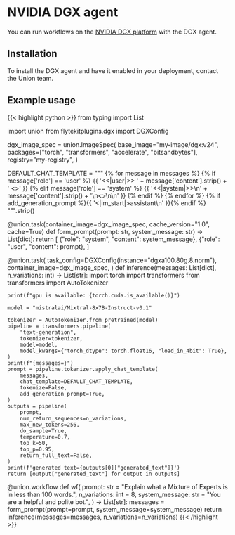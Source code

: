 # NVIDIA DGX agent

You can run workflows on the [NVIDIA DGX platform](https://www.nvidia.com/en-us/data-center/dgx-platform/) with the DGX agent.


## Installation

To install the DGX agent and have it enabled in your deployment, contact the Union team.

## Example usage

{{< highlight python >}}
from typing import List

import union
from flytekitplugins.dgx import DGXConfig


dgx_image_spec = union.ImageSpec(
    base_image="my-image/dgx:v24",
    packages=["torch", "transformers", "accelerate", "bitsandbytes"],
    registry="my-registry",
)


DEFAULT_CHAT_TEMPLATE = """
{% for message in messages %}
{% if message['role'] == 'user' %}
{{ '<<|user|>> ' + message['content'].strip() + ' <</s>>' }}
{% elif message['role'] == 'system' %}
{{ '<<|system|>>\\n' + message['content'].strip() + '\\n<</s>>\\n\\n' }}
{% endif %}
{% endfor %}
{% if add_generation_prompt %}{{ '<|im_start|>assistant\n' }}{% endif %}
""".strip()


@union.task(container_image=dgx_image_spec, cache_version="1.0", cache=True)
def form_prompt(prompt: str, system_message: str) -> List[dict]:
    return [
        {"role": "system", "content": system_message},
        {"role": "user", "content": prompt},
    ]


@union.task(
    task_config=DGXConfig(instance="dgxa100.80g.8.norm"),
    container_image=dgx_image_spec,
)
def inference(messages: List[dict], n_variations: int) -> List[str]:
    import torch
    import transformers
    from transformers import AutoTokenizer

    print(f"gpu is available: {torch.cuda.is_available()}")

    model = "mistralai/Mixtral-8x7B-Instruct-v0.1"

    tokenizer = AutoTokenizer.from_pretrained(model)
    pipeline = transformers.pipeline(
        "text-generation",
        tokenizer=tokenizer,
        model=model,
        model_kwargs={"torch_dtype": torch.float16, "load_in_4bit": True},
    )
    print(f"{messages=}")
    prompt = pipeline.tokenizer.apply_chat_template(
        messages,
        chat_template=DEFAULT_CHAT_TEMPLATE,
        tokenize=False,
        add_generation_prompt=True,
    )
    outputs = pipeline(
        prompt,
        num_return_sequences=n_variations,
        max_new_tokens=256,
        do_sample=True,
        temperature=0.7,
        top_k=50,
        top_p=0.95,
        return_full_text=False,
    )
    print(f'generated text={outputs[0]["generated_text"]}')
    return [output["generated_text"] for output in outputs]


@union.workflow
def wf(
    prompt: str = "Explain what a Mixture of Experts is in less than 100 words.",
    n_variations: int = 8,
    system_message: str = "You are a helpful and polite bot.",
) -> List[str]:
    messages = form_prompt(prompt=prompt, system_message=system_message)
    return inference(messages=messages, n_variations=n_variations)
{{< /highlight >}}

